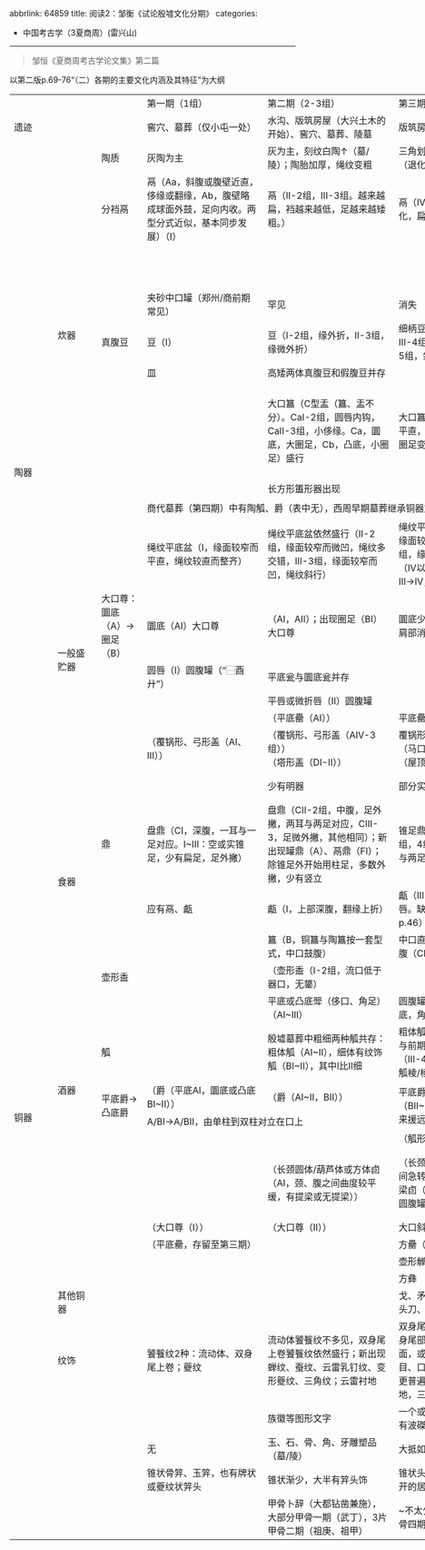 abbrlink: 64859
title: 阅读2：邹衡《试论殷墟文化分期》
categories:
  - 中国考古学（3夏商周）(雷兴山)
---
> 邹恒《夏商周考古学论文集》第二篇

以第二版p.69-76“（二）各期的主要文化内涵及其特征”为大纲

<link rel="stylesheet" href="stylesheet.css">
<table border=0 cellpadding=0 cellspacing=0 width=1167 style='border-collapse:
 collapse;table-layout:fixed;width:875pt'>
 <col class=xl66 width=68 span=3 style='mso-width-source:userset;mso-width-alt:
 2321;width:51pt'>
 <col class=xl65 width=219 style='mso-width-source:userset;mso-width-alt:7475;
 width:164pt'>
 <col class=xl65 width=237 style='mso-width-source:userset;mso-width-alt:8089;
 width:178pt'>
 <col class=xl65 width=261 style='mso-width-source:userset;mso-width-alt:8891;
 width:195pt'>
 <col class=xl65 width=246 style='mso-width-source:userset;mso-width-alt:8396;
 width:185pt'>
 <tr height=19 style='height:13.9pt'>
  <td height=19 class=xl66 width=68 style='height:13.9pt;width:51pt'>　</td>
  <td class=xl66 width=68 style='width:51pt'>　</td>
  <td class=xl66 width=68 style='width:51pt'>　</td>
  <td class=xl65 width=219 style='width:164pt'>第一期（1组）</td>
  <td class=xl65 width=237 style='width:178pt'>第二期（2-3组）</td>
  <td class=xl65 width=261 style='width:195pt'>第三期（4-5组）</td>
  <td class=xl65 width=246 style='width:185pt'>第四期（6-7组）</td>
 </tr>
 <tr height=37 style='height:27.75pt'>
  <td height=37 class=xl66 width=68 style='height:27.75pt;width:51pt'>遗迹</td>
  <td class=xl66 width=68 style='width:51pt'>　</td>
  <td class=xl66 width=68 style='width:51pt'>　</td>
  <td class=xl65 width=219 style='width:164pt'>窖穴、墓葬（仅小屯一处）</td>
  <td class=xl65 width=237 style='width:178pt'>水沟、版筑房屋（大兴土木的开始）、窖穴、墓葬、陵墓</td>
  <td class=xl65 width=261 style='width:195pt'>版筑房屋、窖穴、墓葬、陵墓</td>
  <td class=xl65 width=246 style='width:185pt'>窖穴、探沟（方）、墓葬、陵墓、基址</td>
 </tr>
 <tr height=37 style='height:27.75pt'>
  <td rowspan=16 height=708 class=xl67 width=68 style='height:527.5pt;
  width:51pt'>陶器</td>
  <td class=xl66 width=68 style='width:51pt'>　</td>
  <td class=xl66 width=68 style='width:51pt'>陶质</td>
  <td class=xl65 width=219 style='width:164pt'>灰陶为主</td>
  <td class=xl65 width=237 style='width:178pt'>灰为主，刻纹白陶↑（墓/陵）；陶胎加厚，绳纹变粗</td>
  <td class=xl65 width=261 style='width:195pt'>三角划痕；粗绳纹取代细绳纹（退化）</td>
  <td class=xl65 width=246 style='width:185pt'>泥质红陶↑；新兴网状刻纹</td>
 </tr>
 <tr height=74 style='height:55.5pt'>
  <td rowspan=7 height=335 class=xl67 width=68 style='height:249.85pt;
  width:51pt'>炊器</td>
  <td class=xl66 width=68 style='width:51pt'>分裆鬲</td>
  <td class=xl65 width=219 style='width:164pt'>鬲（Aa，斜腹或腹壁近直，侈缘或翻缘，Ab，腹壁略成球面外鼓，足向内收。<font
  class="font7">两型分式近似，基本同步发展</font><font class="font0">）（I）</font></td>
  <td class=xl65 width=237 style='width:178pt'>鬲（II-2组，III-3组。越来越扁，裆越来越低，足越来越矮粗。）</td>
  <td class=xl65 width=261 style='width:195pt'>鬲（IV-4组，V-5组。同前变化，扁体）</td>
  <td class=xl65 width=246 style='width:185pt'>鬲（VI-6组，VII-7组。V→VI，<font
  class="font8">另作后安→随即捏成</font><font class="font0">。扁体，裆部极低，有些足跟消失）</font></td>
 </tr>
 <tr height=37 style='height:27.75pt'>
  <td height=37 class=xl66 width=68 style='height:27.75pt;width:51pt'>　</td>
  <td class=xl65 width=219 style='width:164pt'></td>
  <td class=xl65 width=237 style='width:178pt'></td>
  <td class=xl65 width=261 style='width:195pt'></td>
  <td class=xl65 width=246 style='width:185pt'>除矮领鬲外，并盛行高领鬲和素鬲，有的作联裆（即“折足鬲”）</td>
 </tr>
 <tr height=19 style='height:13.9pt'>
  <td height=19 class=xl66 width=68 style='height:13.9pt;width:51pt'>　</td>
  <td class=xl65 width=219 style='width:164pt'>夹砂中口罐（郑州/商前期常见）</td>
  <td class=xl65 width=237 style='width:178pt'>罕见</td>
  <td class=xl65 width=261 style='width:195pt'>消失</td>
  <td class=xl65 width=246 style='width:185pt'></td>
 </tr>
 <tr height=56 style='height:41.65pt'>
  <td height=56 class=xl66 width=68 style='height:41.65pt;width:51pt'>真腹豆</td>
  <td class=xl65 width=219 style='width:164pt'>豆（I）</td>
  <td class=xl65 width=237 style='width:178pt'>豆（I-2组，缘外折，II-3组，缘微外折）</td>
  <td class=xl65 width=261 style='width:195pt'><font class="font8">细柄</font><font
  class="font0">豆（II→III，足较粗→细柄。III-4组，缘向外下折或平折，IV-5组，敛口，圆唇微突起）盛行</font></td>
  <td class=xl65 width=246 style='width:185pt'>豆不多见</td>
 </tr>
 <tr height=19 style='height:13.9pt'>
  <td height=19 class=xl66 width=68 style='height:13.9pt;width:51pt'>　</td>
  <td class=xl65 width=219 style='width:164pt'>皿</td>
  <td class=xl65 width=237 style='width:178pt'>高矮两体真腹豆和假腹豆并存</td>
  <td class=xl65 width=261 style='width:195pt'></td>
  <td class=xl65 width=246 style='width:185pt'></td>
 </tr>
 <tr height=111 style='height:83.25pt'>
  <td height=111 class=xl66 width=68 style='height:83.25pt;width:51pt'>　</td>
  <td class=xl65 width=219 style='width:164pt'></td>
  <td class=xl65 width=237 style='width:178pt'>大口簋（C型盂（簋、盂不分）。CaI-2组，圆唇内钩，CaII-3组，小侈缘。Ca，圜底，大圈足，Cb，凸底，小圈足）盛行</td>
  <td class=xl65 width=261 style='width:195pt'>大口簋（CaIII-4、5组，缘内较平直，方唇或三角唇。II→III，<font
  class="font8">矮圈足变高圈足</font><font class="font0">）</font></td>
  <td class=xl65 width=246 style='width:185pt'>大口簋（CaIV-6组，窄缘外撇，缘内微起棱，三角唇，CaV-7组，宽缘外撇，缘面微凹，方唇或三角唇，一般装饰有三角划纹，CaVI-7组，残器，缘甚外撇或外折，方唇或下钩。IV→V，<font
  class="font8">腹由深到浅</font><font class="font0">）</font></td>
 </tr>
 <tr height=19 style='height:13.9pt'>
  <td height=19 class=xl66 width=68 style='height:13.9pt;width:51pt'>　</td>
  <td class=xl65 width=219 style='width:164pt'></td>
  <td class=xl65 width=237 style='width:178pt'>长方形簠形器出现</td>
  <td class=xl65 width=261 style='width:195pt'></td>
  <td class=xl65 width=246 style='width:185pt'></td>
 </tr>
 <tr height=37 style='mso-height-source:userset;height:27.75pt'>
  <td height=37 class=xl67 width=68 style='height:27.75pt;width:51pt'>　</td>
  <td class=xl66 width=68 style='width:51pt'>　</td>
  <td colspan=4 class=xl68 width=963 style='width:722pt'>商代墓葬（第四期）中有陶觚、爵（表中无），西周早期墓葬继承铜器文化却并未继承陶器文化，可以相区别</td>
 </tr>
 <tr height=74 style='height:55.5pt'>
  <td rowspan=7 height=299 class=xl67 width=68 style='height:222.15pt;
  width:51pt'>一般盛贮器</td>
  <td class=xl66 width=68 style='width:51pt'>　</td>
  <td class=xl65 width=219 style='width:164pt'>绳纹平底盆（I，缘面较窄而平直，绳纹较直而整齐）</td>
  <td class=xl65 width=237 style='width:178pt'>绳纹平底盆依然盛行（II-2组，缘面较窄而微凹，绳纹多交错，III-3组，缘面较窄而凹，绳纹斜行）</td>
  <td class=xl65 width=261 style='width:195pt'>绳纹平底盆相对减少（IV-4组，缘面较宽而平，绳纹斜行，V-5组，缘面较宽而凹，素面，圆唇（IV以前，VI均为方唇）。III→IV，<font
  class="font8">底变小</font><font class="font0">）</font></td>
  <td class=xl65 width=246 style='width:185pt'>平底盆（VI-6组，缘面宽而凹，绳纹交错都较乱，VIII-7组，平原外折）</td>
 </tr>
 <tr height=93 style='height:69.4pt'>
  <td height=93 class=xl66 width=68 style='height:69.4pt;width:51pt'>大口尊：圜底（A）→圈足（B）</td>
  <td class=xl65 width=219 style='width:164pt'>圜底（AI）大口尊</td>
  <td class=xl65 width=237 style='width:178pt'>（AI，AII）；出现圈足（BI）大口尊</td>
  <td class=xl65 width=261 style='width:195pt'>圜底少见，圈足大口尊分化（II-肩<font
  class="font10">部消失，领腹分化</font><font class="font0">）</font></td>
  <td class=xl65 width=246 style='width:185pt'>圜底灭绝，圈足（表中无）接近觯形或觚状尊形</td>
 </tr>
 <tr height=19 style='height:13.9pt'>
  <td height=19 class=xl66 width=68 style='height:13.9pt;width:51pt'>　</td>
  <td class=xl65 width=219 style='width:164pt'>圆唇（I）圆腹罐（“&#12273;酉廾”）</td>
  <td class=xl65 width=237 style='width:178pt'>平底瓮与圜底瓮并存</td>
  <td class=xl65 width=261 style='width:195pt'></td>
  <td rowspan=3 class=xl69 width=246 style='width:185pt'>翁、罐、罍、瓿或作高领，或作卷领，唇上多有下凹或成榫痕者</td>
 </tr>
 <tr height=19 style='height:13.9pt'>
  <td height=19 class=xl66 width=68 style='height:13.9pt;width:51pt'>　</td>
  <td class=xl65 width=219 style='width:164pt'></td>
  <td class=xl65 width=237 style='width:178pt'>平唇或微折唇（II）圆腹罐</td>
  <td class=xl65 width=261 style='width:195pt'></td>
 </tr>
 <tr height=19 style='height:13.9pt'>
  <td height=19 class=xl66 width=68 style='height:13.9pt;width:51pt'>　</td>
  <td class=xl65 width=219 style='width:164pt'></td>
  <td class=xl65 width=237 style='width:178pt'>（平底罍（AI））</td>
  <td class=xl65 width=261 style='width:195pt'>平底罍（AII-4组，III-5组）盛行</td>
 </tr>
 <tr height=56 style='height:41.65pt'>
  <td height=56 class=xl66 width=68 style='height:41.65pt;width:51pt'>　</td>
  <td class=xl65 width=219 style='width:164pt'>（覆锅形、弓形盖（AI、III））</td>
  <td class=xl65 width=237 style='width:178pt'>（覆锅形、弓形盖（AIV-3组））<br>
    （塔形盖（DI-II））</td>
  <td class=xl65 width=261 style='width:195pt'>覆锅形盖（AV）少见<br>
    （马口形（BI-4组））<br>
    （屋顶形（C-4组））</td>
  <td class=xl65 width=246 style='width:185pt'>覆锅形、弓形盖绝灭；<br>
    （马口形（II-6组））<br>
    塔形盖（DIV-7组）腹壁升高</td>
 </tr>
 <tr height=19 style='height:13.9pt'>
  <td height=19 class=xl66 width=68 style='height:13.9pt;width:51pt'>　</td>
  <td class=xl65 width=219 style='width:164pt'></td>
  <td class=xl65 width=237 style='width:178pt'>少有明器</td>
  <td class=xl65 width=261 style='width:195pt'>部分实用部分明</td>
  <td class=xl65 width=246 style='width:185pt'>大部分明器，较小的/仿铜器陶器</td>
 </tr>
 <tr height=93 style='height:69.4pt'>
  <td rowspan=17 height=690 class=xl67 width=68 style='height:513.65pt;
  width:51pt'>铜器</td>
  <td rowspan=3 class=xl67 width=68 style='width:51pt'>食器</td>
  <td class=xl66 width=68 style='width:51pt'>鼎</td>
  <td class=xl65 width=219 style='width:164pt'>盘鼎（CI，深腹，一耳与一足对应。I~III：空或实锥足，少有扁足，足外撇）</td>
  <td class=xl65 width=237 style='width:178pt'>盘鼎（CII-2组，中腹，足外撇，<font
  class="font8">两耳与两足对应</font><font class="font0">，CIII-3，足微外撇，其他相同）；新出现罐鼎（A）、鬲鼎（FI）；除锥足外开始用柱足，多数外撇，少有竖立</font></td>
  <td class=xl65 width=261 style='width:195pt'>锥足鼎渐趋绝迹，柱足（CIV-5组，4组无鼎，一般中浅腹，两耳与两足对应），有的用兽头装饰</td>
  <td class=xl65 width=246 style='width:185pt'>柱足（VI-6组。<font class="font8">腹部变浅</font><font
  class="font11">：I-深腹，II~IV，中腹，V-表中无，中浅腹，VI~VII-浅腹</font><font class="font0">）、兽足（VII-7组）</font></td>
 </tr>
 <tr height=37 style='height:27.75pt'>
  <td height=37 class=xl66 width=68 style='height:27.75pt;width:51pt'>　</td>
  <td class=xl65 width=219 style='width:164pt'>应有鬲、甗</td>
  <td class=xl65 width=237 style='width:178pt'>甗（I，上部深腹，翻缘上折）</td>
  <td class=xl65 width=261 style='width:195pt'>甗（III，上部中腹，缘外撇，方唇。缺II式，其他遗址发现见p.46）</td>
  <td class=xl65 width=246 style='width:185pt'>延续，腹部变浅</td>
 </tr>
 <tr height=37 style='height:27.75pt'>
  <td height=37 class=xl66 width=68 style='height:27.75pt;width:51pt'>　</td>
  <td class=xl65 width=219 style='width:164pt'></td>
  <td class=xl65 width=237 style='width:178pt'>簋（B，铜簋与陶簋按一套型式，中口鼓腹）</td>
  <td class=xl65 width=261 style='width:195pt'>中口直腹簋/盂（AI），大口斜直腹（CI，9无耳，6有耳）</td>
  <td class=xl65 width=246 style='width:185pt'></td>
 </tr>
 <tr height=37 style='height:27.75pt'>
  <td rowspan=7 height=298 class=xl67 width=68 style='height:222.1pt;
  width:51pt'>酒器</td>
  <td class=xl66 width=68 style='width:51pt'>壶形盉</td>
  <td class=xl65 width=219 style='width:164pt'></td>
  <td class=xl65 width=237 style='width:178pt'>（壶形盉（I-2组，流口低于器口，无鋬）</td>
  <td class=xl65 width=261 style='width:195pt'></td>
  <td class=xl65 width=246 style='width:185pt'><font class="font10">盛行</font><font
  class="font0">壶形盉（II-6组，流口与器口平，有鋬）</font></td>
 </tr>
 <tr height=37 style='height:27.75pt'>
  <td height=37 class=xl66 width=68 style='height:27.75pt;width:51pt'>　</td>
  <td class=xl65 width=219 style='width:164pt'></td>
  <td class=xl65 width=237 style='width:178pt'>平底或凸底斝（侈口、角足）（AI~III）</td>
  <td class=xl65 width=261 style='width:195pt'>圆腹罐形斝（BII~BIII，圜底或平底，角足，三足或四足）盛行</td>
  <td class=xl65 width=246 style='width:185pt'><font class="font10">盛行</font><font
  class="font0">分裆斝（C-6组，仅见一件仿铜）</font></td>
 </tr>
 <tr height=56 style='height:41.65pt'>
  <td height=56 class=xl66 width=68 style='height:41.65pt;width:51pt'>觚</td>
  <td class=xl65 width=219 style='width:164pt'></td>
  <td class=xl65 width=237 style='width:178pt'>殷墟墓葬中粗细两种觚共存：粗体觚（AI~II），细体有纹饰觚（BI~II），其中I比II细</td>
  <td class=xl65 width=261 style='width:195pt'>粗体觚（AIII-4、5组，IV-5组，与前期细体觚相似），细体觚（III-4组，IV-5组，体同III而有觚棱/棱扉）</td>
  <td class=xl65 width=246 style='width:185pt'>有点粗体觚（V-6组仿铜）外鼓，细体觚有棱扉者居多</td>
 </tr>
 <tr height=56 style='mso-height-source:userset;height:41.65pt'>
  <td rowspan=2 height=75 class=xl71 width=68 style='height:55.55pt;width:51pt'>平底爵→凸底爵</td>
  <td class=xl65 width=219 style='width:164pt'>（爵（平底AI，圜底或凸底BI~II））</td>
  <td class=xl65 width=237 style='width:178pt'>（爵（AI~II，BII））</td>
  <td rowspan=2 class=xl69 width=261 style='width:195pt'>平底爵（AII）少见，凸底（BII~III。II→IV，<font
  class="font8">双柱离流折越来援远，越来越深腹</font><font class="font0">）常见</font></td>
  <td rowspan=2 class=xl69 width=246 style='width:185pt'>平底爵（AIII，双柱离流折稍远）罕见，凸底（BIV，均作深腹）</td>
 </tr>
 <tr height=19 style='height:13.9pt'>
  <td colspan=2 height=19 class=xl70 width=456 style='height:13.9pt;width:342pt'><font
  class="font11">A/BI→A/BII，</font><font class="font5">由单柱到双柱对立在口上</font></td>
 </tr>
 <tr class=xl73 height=19 style='height:13.9pt'>
  <td height=19 class=xl72 width=68 style='height:13.9pt;width:51pt'>　</td>
  <td class=xl73 width=219 style='width:164pt'></td>
  <td class=xl73 width=237 style='width:178pt'></td>
  <td class=xl73 width=261 style='width:195pt'>（觚形尊-5组1）</td>
  <td class=xl73 width=246 style='width:185pt'><font class="font10">盛行</font><font
  class="font11">觚形尊（6组1仿铜）</font></td>
 </tr>
 <tr height=74 style='height:55.5pt'>
  <td height=74 class=xl66 width=68 style='height:55.5pt;width:51pt'>　</td>
  <td class=xl65 width=219 style='width:164pt'></td>
  <td class=xl65 width=237 style='width:178pt'>（长颈圆体/葫芦体或方体卣（AI，颈、腹之间曲度较平缓，有提梁或无提梁））</td>
  <td class=xl65 width=261 style='width:195pt'>（长颈圆体卣（A2-4组，颈、腹间急转，<font
  class="font8">下腹特别外凸</font><font class="font0">），瓿形提梁卣（BI，球面腹，圈足较矮），圆腹罐形（CI，无足有提梁））</font></td>
  <td class=xl65 width=246 style='width:185pt'><font class="font10">盛行</font><font
  class="font0">瓿形提梁卣（BII-6组，球面腹，圈足较高，III-7组，上腹斜直，下腹圜收，圈足较高）。（圆腹罐形（CII-6组，兽足有提梁））</font></td>
 </tr>
 <tr height=19 style='height:13.9pt'>
  <td rowspan=4 height=76 class=xl67 width=68 style='height:55.6pt;width:51pt'>　</td>
  <td class=xl66 width=68 style='width:51pt'>　</td>
  <td class=xl65 width=219 style='width:164pt'>（大口尊（I））</td>
  <td class=xl65 width=237 style='width:178pt'>（大口尊（II））</td>
  <td class=xl65 width=261 style='width:195pt'>大口斜直腹</td>
  <td class=xl65 width=246 style='width:185pt'></td>
 </tr>
 <tr height=19 style='height:13.9pt'>
  <td height=19 class=xl66 width=68 style='height:13.9pt;width:51pt'>　</td>
  <td class=xl65 width=219 style='width:164pt'>（平底罍，存留至第三期）</td>
  <td class=xl65 width=237 style='width:178pt'></td>
  <td class=xl65 width=261 style='width:195pt'>方罍（表中无）</td>
  <td class=xl65 width=246 style='width:185pt'></td>
 </tr>
 <tr height=19 style='height:13.9pt'>
  <td height=19 class=xl66 width=68 style='height:13.9pt;width:51pt'>　</td>
  <td class=xl65 width=219 style='width:164pt'></td>
  <td class=xl65 width=237 style='width:178pt'></td>
  <td class=xl65 width=261 style='width:195pt'>壶形觯</td>
  <td class=xl65 width=246 style='width:185pt'></td>
 </tr>
 <tr height=19 style='height:13.9pt'>
  <td height=19 class=xl66 width=68 style='height:13.9pt;width:51pt'>　</td>
  <td class=xl65 width=219 style='width:164pt'></td>
  <td class=xl65 width=237 style='width:178pt'></td>
  <td class=xl65 width=261 style='width:195pt'>方彝</td>
  <td class=xl65 width=246 style='width:185pt'></td>
 </tr>
 <tr height=37 style='height:27.75pt'>
  <td height=37 class=xl66 width=68 style='height:27.75pt;width:51pt'>其他铜器</td>
  <td class=xl66 width=68 style='width:51pt'>　</td>
  <td class=xl65 width=219 style='width:164pt'></td>
  <td class=xl65 width=237 style='width:178pt'></td>
  <td class=xl65 width=261 style='width:195pt'>戈、矛、弓形器（p.75），始见兽头刀、有扉刀</td>
  <td class=xl65 width=246 style='width:185pt'>铜戈已出现短胡、短胡一穿、甚至短胡二穿诸新型</td>
 </tr>
 <tr height=93 style='height:69.4pt'>
  <td height=93 class=xl66 width=68 style='height:69.4pt;width:51pt'>纹饰</td>
  <td class=xl66 width=68 style='width:51pt'>　</td>
  <td class=xl65 width=219 style='width:164pt'>饕餮纹2种：流动体、双身尾上卷；夔纹</td>
  <td class=xl65 width=237 style='width:178pt'>流动体饕餮纹不多见，双身尾上卷饕餮纹依然盛行；新出现蝉纹、蚕纹、云雷乳钉纹、变形夔纹、三角纹；云雷衬地</td>
  <td class=xl65 width=261 style='width:195pt'>双身尾上卷饕餮纹接近尾声，双身尾部多半向下卷，或仅具兽面，或身作数列延长，也有眉、目、口、耳、鼻分离者；<font
  class="font8">三角纹更普遍</font><font class="font11">（如簋CaIII~VI）；云雷地，三层花纹习见</font></td>
  <td class=xl65 width=246 style='width:185pt'>回首夔纹和口部上下相对钩的夔纹始见盛行</td>
 </tr>
 <tr height=19 style='height:13.9pt'>
  <td height=19 class=xl66 width=68 style='height:13.9pt;width:51pt'>　</td>
  <td class=xl66 width=68 style='width:51pt'>　</td>
  <td class=xl65 width=219 style='width:164pt'></td>
  <td class=xl65 width=237 style='width:178pt'>族徽等图形文字</td>
  <td class=xl65 width=261 style='width:195pt'>一个或几个字的铭文，笔道开始有波磔</td>
  <td class=xl65 width=246 style='width:185pt'>短篇铭文，多半有波磔</td>
 </tr>
 <tr height=37 style='height:27.75pt'>
  <td height=37 class=xl66 width=68 style='height:27.75pt;width:51pt'>　</td>
  <td class=xl66 width=68 style='width:51pt'>　</td>
  <td class=xl66 width=68 style='width:51pt'>　</td>
  <td class=xl65 width=219 style='width:164pt'>无</td>
  <td class=xl65 width=237 style='width:178pt'>玉、石、骨、角、牙雕塑品（墓/陵）</td>
  <td class=xl65 width=261 style='width:195pt'>大抵如前期</td>
  <td class=xl65 width=246 style='width:185pt'>石刀（宽断刃），YE181有444把石镰（奴隶制）</td>
 </tr>
 <tr height=37 style='height:27.75pt'>
  <td height=37 class=xl66 width=68 style='height:27.75pt;width:51pt'>　</td>
  <td class=xl66 width=68 style='width:51pt'>　</td>
  <td class=xl66 width=68 style='width:51pt'>　</td>
  <td class=xl65 width=219 style='width:164pt'>锥状骨笄、玉笄，也有牌状或夔纹状笄头</td>
  <td class=xl74 width=237 style='width:178pt'>锥状渐少，大半有笄头饰</td>
  <td class=xl65 width=261 style='width:195pt'>锥状头笄罕见，笄盖与笄身可拆开的居多</td>
  <td class=xl65 width=246 style='width:185pt'></td>
 </tr>
 <tr height=56 style='height:41.65pt'>
  <td height=56 class=xl66 width=68 style='height:41.65pt;width:51pt'>　</td>
  <td class=xl66 width=68 style='width:51pt'>　</td>
  <td class=xl66 width=68 style='width:51pt'>　</td>
  <td class=xl65 width=219 style='width:164pt'></td>
  <td class=xl65 width=237 style='width:178pt'>甲骨卜辞（大都钻凿兼施），大部分甲骨一期（武丁），3片甲骨二期（祖庚、祖甲）</td>
  <td class=xl65 width=261 style='width:195pt'>~不太少，甲骨三期（康丁），甲骨四期（武乙）</td>
  <td class=xl65 width=246 style='width:185pt'>甲骨卜辞和其他题铭也有发现，甲骨五期（帝乙、帝辛）</td>
 </tr>
 <![if supportMisalignedColumns]>
 <tr height=0 style='display:none'>
  <td width=68 style='width:51pt'></td>
  <td width=68 style='width:51pt'></td>
  <td width=68 style='width:51pt'></td>
  <td width=219 style='width:164pt'></td>
  <td width=237 style='width:178pt'></td>
  <td width=261 style='width:195pt'></td>
  <td width=246 style='width:185pt'></td>
 </tr>
 <![endif]>
</table>